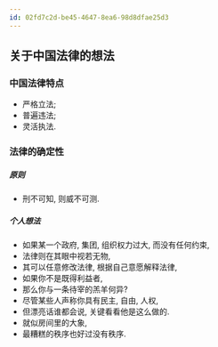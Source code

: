 ```yaml
---
id: 02fd7c2d-be45-4647-8ea6-98d8dfae25d3
---
```


## 关于中国法律的想法

### 中国法律特点

- 严格立法;
- 普遍违法;
- 灵活执法.

### 法律的确定性

##### 原则

- 刑不可知, 则威不可测.

##### 个人想法

- 如果某一个政府, 集团, 组织权力过大, 而没有任何约束,
- 法律则在其眼中视若无物,
- 其可以任意修改法律, 根据自己意愿解释法律,
- 如果你不是既得利益者,
- 那么你与一条待宰的羔羊何异?
- 尽管某些人声称你具有民主, 自由, 人权,
- 但漂亮话谁都会说, 关键看看他是这么做的.
- 就似房间里的大象,
- 最糟糕的秩序也好过没有秩序.
